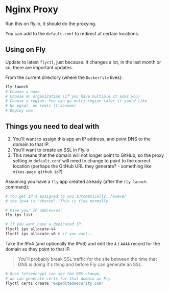 # Nginx Proxy

Run this on fly.io, it should do the proxying.

You can add to the `default.conf` to redirect at certain locations.

## Using on Fly

Update to latest `flyctl`, just because. It changes a lot, in the last month or so, there are important updates.


From the current directory (where the `Dockerfile` lives):

```bash
fly launch
# Choose a name
# Choose an organization (if you have multiple it asks you)
# Choose a region. You can go multi-region later if you'd like
# No pgsql, no redis (I assume)
# Deploy now
```

## Things you need to deal with

1. You'll want to assign this app an IP address, and point DNS to the domain to that IP.
2. You'll want to create an SSL in Fly.io
3. This means that the domain will not longer point to GitHub, so the proxy setting in `default.conf` will need
   to change to point to the correct location (perhaps the GitHub URL they generate? - something like `mikes-page.github.io`?)

Assuming you have a `fly` app created already (after the `fly launch` command):

```bash
# You get IP's assigned to you automatically, however
# the ipv4 is "shared". This is fine normally.

# View your IP addresses:
fly ips list

# If you want have a dedicated IP:
flyctl ips allocate-v4
flyctl ips allocate-v6 # if you want...
```

Take the IPv4 (and optionally the IPv6) and edit the `A` / `AAAA` record for the domain so they point to that IP.

> You'll probably break SSL traffic for the site between the time that DNS is doing it's thing and before Fly can generate an SSL.

```bash
# Once letsencrypt can see the DNS change,
# we can generate certs for that domain on Fly
flyctl certs create "expeditedsecurity.com"
```

